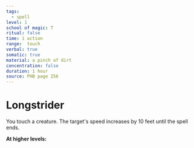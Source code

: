 ```yaml
---
tags:
  - spell
level: 1
school of magic: T
ritual: false
time: 1 action
range:  touch
verbal: true
somatic: true
material: a pinch of dirt
concentration: false
duration: 1 hour
source: PHB page 256
---
```

# Longstrider
You touch a creature. The target's speed increases by 10 feet until the spell ends.

**At higher levels:** 